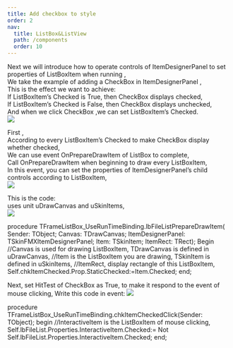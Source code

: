 ```yaml
---
title: Add checkbox to style
order: 2
nav:
  title: ListBox&ListView
  path: /components
  order: 10
---
```


Next we will introduce how to operate controls of ItemDesignerPanel to set properties of ListBoxItem when running ,  
We take the example of adding a CheckBox in ItemDesignerPanel ,  
This is the effect we want to achieve:  
If ListBoxItem’s Checked is True, then CheckBox displays checked,  
If ListBoxItem’s Checked is False, then CheckBox displays unchecked,  
And when we click CheckBox ,we can set ListBoxItem’s Checked.  
![](<http://www.orangeui.cn/orangeuiblog/OrangeUI/10.3.OrangeUI%E6%8E%A7%E4%BB%B6%E4%BD%BF%E7%94%A8%E8%AF%B4%E6%98%8E(%E5%88%97%E8%A1%A8%E6%A1%86%E6%8E%A7%E4%BB%B6ListBox)(%E7%A4%BA%E4%BE%8B3%20%E4%BD%BF%E7%94%A8%E5%88%97%E8%A1%A8%E9%A1%B9%E8%AE%BE%E8%AE%A1%E9%9D%A2%E6%9D%BF%20%E5%8A%A8%E6%80%81%E7%BB%91%E5%AE%9A).files/image001.png>)

First ,  
According to every ListBoxItem’s Checked to make CheckBox display whether checked,  
We can use event OnPrepareDrawItem of ListBox to complete,  
Call OnPrepareDrawItem when beginning to draw every ListBoxItem,  
In this event, you can set the properties of ItemDesignerPanel’s child controls according to ListBoxItem,  
![](<http://www.orangeui.cn/orangeuiblog/OrangeUI/10.3.OrangeUI%E6%8E%A7%E4%BB%B6%E4%BD%BF%E7%94%A8%E8%AF%B4%E6%98%8E(%E5%88%97%E8%A1%A8%E6%A1%86%E6%8E%A7%E4%BB%B6ListBox)(%E7%A4%BA%E4%BE%8B3%20%E4%BD%BF%E7%94%A8%E5%88%97%E8%A1%A8%E9%A1%B9%E8%AE%BE%E8%AE%A1%E9%9D%A2%E6%9D%BF%20%E5%8A%A8%E6%80%81%E7%BB%91%E5%AE%9A).files/image003.png>)

This is the code:  
uses unit uDrawCanvas and uSkinItems,  
![](<http://www.orangeui.cn/orangeuiblog/OrangeUI/10.3.OrangeUI%E6%8E%A7%E4%BB%B6%E4%BD%BF%E7%94%A8%E8%AF%B4%E6%98%8E(%E5%88%97%E8%A1%A8%E6%A1%86%E6%8E%A7%E4%BB%B6ListBox)(%E7%A4%BA%E4%BE%8B3%20%E4%BD%BF%E7%94%A8%E5%88%97%E8%A1%A8%E9%A1%B9%E8%AE%BE%E8%AE%A1%E9%9D%A2%E6%9D%BF%20%E5%8A%A8%E6%80%81%E7%BB%91%E5%AE%9A).files/image005.png>)

procedure TFrameListBox_UseRunTimeBinding.lbFileListPrepareDrawItem(
Sender: TObject; Canvas: TDrawCanvas;
ItemDesignerPanel: TSkinFMXItemDesignerPanel; Item: TSkinItem;
ItemRect: TRect);
Begin
//Canvas is used for drawing ListBoxItem, TDrawCanvas is defined in uDrawCanvas,
//Item is the ListBoxItem you are drawing, TSkinItem is defined in uSkinItems,
//ItemRect, display rectangle of this ListBoxItem,
Self.chkItemChecked.Prop.StaticChecked:=Item.Checked;
end;

Next, set HitTest of CheckBox as True, to make it respond to the event of mouse clicking,
Write this code in event:
![](<http://www.orangeui.cn/orangeuiblog/OrangeUI/10.3.OrangeUI%E6%8E%A7%E4%BB%B6%E4%BD%BF%E7%94%A8%E8%AF%B4%E6%98%8E(%E5%88%97%E8%A1%A8%E6%A1%86%E6%8E%A7%E4%BB%B6ListBox)(%E7%A4%BA%E4%BE%8B3%20%E4%BD%BF%E7%94%A8%E5%88%97%E8%A1%A8%E9%A1%B9%E8%AE%BE%E8%AE%A1%E9%9D%A2%E6%9D%BF%20%E5%8A%A8%E6%80%81%E7%BB%91%E5%AE%9A).files/image007.png>)

procedure TFrameListBox_UseRunTimeBinding.chkItemCheckedClick(Sender: TObject);
begin
//InteractiveItem is the ListBoxItem of mouse clicking,
Self.lbFileList.Properties.InteractiveItem.Checked:=
Not Self.lbFileList.Properties.InteractiveItem.Checked;
end;
